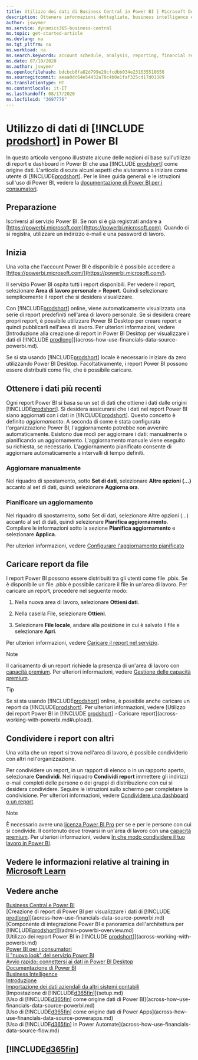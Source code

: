 ```yaml
---
title: Utilizzo dei dati di Business Central in Power BI | Microsoft Docs
description: Ottenere informazioni dettagliate, business intelligence e KPI dai dati di Business Central utilizzando Power BI.
author: jswymer
ms.service: dynamics365-business-central
ms.topic: get-started-article
ms.devlang: na
ms.tgt_pltfrm: na
ms.workload: na
ms.search.keywords: account schedule, analysis, reporting, financial report, business intelligence, KPI
ms.date: 07/10/2020
ms.author: jswymer
ms.openlocfilehash: bdcbcb0fa82d799e29cfcdbb034e231635510656
ms.sourcegitcommit: aeaa0dc64e54432a70c4b0e1faf325cd17d01389
ms.translationtype: HT
ms.contentlocale: it-IT
ms.lasthandoff: 08/17/2020
ms.locfileid: "3697776"
---
```

# <a name="working-with-prodshort-data-in-power-bi"></a>Utilizzo di dati di [!INCLUDE [prodshort](includes/prodshort.md)] in Power BI

In questo articolo vengono illustrate alcune delle nozioni di base sull'utilizzo di report e dashboard in Power BI che usa [!INCLUDE [prodshort](includes/prodshort.md)] come origine dati. L'articolo discute alcuni aspetti che aiuteranno a iniziare come utente di [!INCLUDE[prodshort](includes/prodshort.md)]. Per le linee guida generali e le istruzioni sull'uso di Power BI, vedere la [documentazione di Power BI per i consumatori](https://review.docs.microsoft.com/en-us/power-bi/consumer).

## <a name="get-ready"></a>Preparazione

Iscriversi al servizio Power BI. Se non si è già registrati andare a [https://powerbi.microsoft.com](https://powerbi.microsoft.com). Quando ci si registra, utilizzare un indirizzo e-mail e una password di lavoro.

## <a name="get-started"></a>Inizia

Una volta che l'account Power BI è disponibile è possibile accedere a [https://powerbi.microsoft.com/](https://powerbi.microsoft.com/).

Il servizio Power BI ospita tutti i report disponibili. Per vedere il report, selezionare **Area di lavoro personale** > **Report**. Quindi selezionare semplicemente il report che si desidera visualizzare.

Con [!INCLUDE[prodshort](includes/prodshort.md)] online, viene automaticamente visualizzata una serie di report predefiniti nell'area di lavoro personale. Se si desidera creare propri report, è possibile utilizzare Power BI Desktop per creare report e quindi pubblicarli nell'area di lavoro. Per ulteriori informazioni, vedere [Introduzione alla creazione di report in Power BI Desktop per visualizzare i dati di [!INCLUDE [prodlong](includes/prodlong.md)]](across-how-use-financials-data-source-powerbi.md).

Se si sta usando [!INCLUDE[prodshort](includes/prodshort.md)] locale è necessario iniziare da zero utilizzando Power BI Desktop. Facoltativamente, i report Power BI possono essere distribuiti come file, che è possibile caricare.

## <a name="get-the-latest-data"></a>Ottenere i dati più recenti

Ogni report Power BI si basa su un set di dati che ottiene i dati dalle origini [!INCLUDE[prodshort](includes/prodshort.md)]. Si desidera assicurarsi che i dati nel report Power BI siano aggiornati con i dati in [!INCLUDE[prodshort](includes/prodshort.md)]. Questo concetto è definito *aggiornamento*.  A seconda di come è stata configurata l'organizzazione Power BI, l'aggiornamento potrebbe non avvenire automaticamente. Esistono due modi per aggiornare i dati: manualmente o pianificando un aggiornamento. L'aggiornamento manuale viene eseguito su richiesta, se necessario. L'aggiornamento pianificato consente di aggiornare automaticamente a intervalli di tempo definiti.

### <a name="refresh-manually"></a>Aggiornare manualmente

Nel riquadro di spostamento, sotto **Set di dati**, selezionare **Altre opzioni (...)** accanto al set di dati, quindi selezionare **Aggiorna ora**.

### <a name="schedule-a-refresh"></a>Pianificare un aggiornamento

Nel riquadro di spostamento, sotto Set di dati, selezionare Altre opzioni (...) accanto al set di dati, quindi selezionare **Pianifica aggiornamento**. Compilare le informazioni sotto la sezione **Pianifica aggiornamento** e selezionare **Applica**.

Per ulteriori informazioni, vedere [Configurare l'aggiornamento pianificato](/power-bi/connect-data/refresh-scheduled-refresh)

## <a name="upload-reports-from-files"></a><a name="upload"></a>Caricare report da file

I report Power BI possono essere distribuiti tra gli utenti come file .pbix. Se è disponibile un file .pbix è possibile caricare il file in un'area di lavoro. Per caricare un report, procedere nel seguente modo:

1. Nella nuova area di lavoro, selezionare **Ottieni dati**.

2. Nella casella File, selezionare **Ottieni**.

3. Selezionare **File locale**, andare alla posizione in cui è salvato il file e selezionare **Apri**.

Per ulteriori informazioni, vedere [Caricare il report nel servizio](/power-bi/paginated-reports/paginated-reports-quickstart-aw#upload-the-report-to-the-service).

> [!NOTE]
> Il caricamento di un report richiede la presenza di un'area di lavoro con [capacità premium](/power-bi/service-premium-what-is). Per ulteriori informazioni, vedere [Gestione delle capacità premium](/power-bi/admin/service-premium-capacity-manage). 

> [!TIP]
> Se si sta usando [!INCLUDE[prodshort](includes/prodshort.md)] online, è possibile anche caricare un report da [!INCLUDE[prodshort](includes/prodshort.md)]. Per ulteriori informazioni, vedere [Utilizzo dei report Power BI in [!INCLUDE [prodshort](includes/prodshort.md)] - Caricare report](across-working-with-powerbi.md#upload).

## <a name="share-reports-with-others"></a><a name="share"></a>Condividere i report con altri

Una volta che un report si trova nell'area di lavoro, è possibile condividerlo con altri nell'organizzazione.

Per condividere un report, in un rapport di elenco o in un rapporto aperto, selezionare **Condividi**. Nel riquadro **Condividi report** immettere gli indirizzi e-mail completi delle persone o dei gruppi di distribuzione con cui si desidera condividere. Seguire le istruzioni sullo schermo per completare la condivisione. Per ulteriori informazioni, vedere [Condividere una dashboard o un report](/power-bi/collaborate-share/service-share-dashboards#share-a-dashboard-or-report).

> [!NOTE]
> È necessario avere una [licenza Power BI Pro](/power-bi/service-features-license-type) per se e per le persone con cui si condivide. Il contenuto deve trovarsi in un'area di lavoro con una [capacità premium](/power-bi/service-premium-what-is). Per ulteriori informazioni, vedere [In che modo condividere il tuo lavoro in Power BI](/power-bi/service-how-to-collaborate-distribute-dashboards-reports).

## <a name="see-related-training-at-microsoft-learn"></a>Vedere le informazioni relative al training in [Microsoft Learn](/learn/modules/configure-powerbi-excel-dynamics-365-business-central/index)

## <a name="see-also"></a>Vedere anche

[Business Central e Power BI](admin-powerbi.md)  
[Creazione di report di Power BI per visualizzare i dati di [!INCLUDE [prodlong](includes/prodlong.md)]](across-how-use-financials-data-source-powerbi.md)  
[Componente di integrazione Power BI e panoramica dell'architettura per [!INCLUDE[prodshort](includes/prodshort.md)]](admin-powerbi-overview.md)  
[Utilizzo dei report Power BI in [!INCLUDE [prodshort](includes/prodshort.md)]](across-working-with-powerbi.md)  
[Power BI per i consumatori](/power-bi/consumer/end-user-consumer)  
[Il "nuovo look" del servizio Power BI](/power-bi/service-new-look)  
[Avvio rapido: connettersi ai dati in Power BI Desktop](/power-bi/desktop-quickstart-connect-to-data)  
[Documentazione di Power BI](/power-bi/)  
[Business Intelligence](bi.md)  
[Introduzione](product-get-started.md)  
[Importazione dei dati aziendali da altri sistemi contabili](across-import-data-configuration-packages.md)  
[Impostazione di [!INCLUDE[d365fin](includes/d365fin_md.md)]](setup.md)  
[Uso di [!INCLUDE[d365fin](includes/d365fin_md.md)] come origine dati di Power BI](across-how-use-financials-data-source-powerbi.md)  
[Uso di [!INCLUDE[d365fin](includes/d365fin_md.md)] come origine dati di Power Apps](across-how-use-financials-data-source-powerapps.md)  
[Uso di [!INCLUDE[d365fin](includes/d365fin_md.md)] in Power Automate](across-how-use-financials-data-source-flow.md)  

## [!INCLUDE[d365fin](includes/free_trial_md.md)]  
